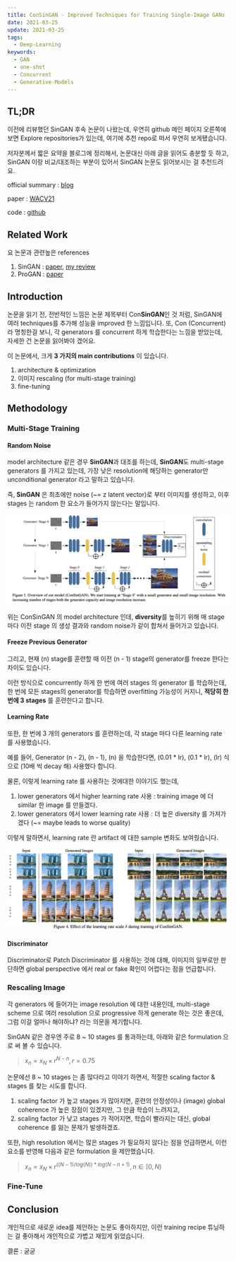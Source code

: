 ```yaml
---
title: ConSinGAN - Improved Techniques for Training Single-Image GANs
date: 2021-03-25
update: 2021-03-25
tags:
  - Deep-Learning
keywords:
  - GAN
  - one-shot
  - Concurrent
  - Generative-Models
---
```


## TL;DR

이전에 리뷰했던 SinGAN 후속 논문이 나왔는데, 우연히 github 메인 페이지 오른쪽에 보면 Explore repositories가 있는데, 여기에 추천 repo로 떠서 우연히 보게됐습니다.

저자분께서 짧은 요약을 블로그에 정리해서, 논문대신 아래 글을 읽어도 충분할 듯 하고, SinGAN 이랑 비교/대조하는 부분이 있어서 SinGAN 논문도 읽어보시는 걸 추천드려요.

official summary : [blog](https://www.tobiashinz.com/2020/03/24/improved-techniques-for-training-single-image-gans.html)

paper : [WACV21](https://openaccess.thecvf.com/content/WACV2021/papers/Hinz_Improved_Techniques_for_Training_Single-Image_GANs_WACV_2021_paper.pdf)

code : [github](https://github.com/tohinz/ConSinGAN)

## Related Work

요 논문과 관련높은 references

1. SinGAN : [paper](https://arxiv.org/pdf/1905.01164.pdf), [my review](https://kozistr.tech/SinGAN/)
2. ProGAN : [paper](https://arxiv.org/pdf/1710.10196.pdf)

## Introduction

논문을 읽기 전, 전반적인 느낌은 논문 제목부터 Con**SinGAN**인 것 처럼, SinGAN에 여러 techniques를 추가해 성능을 improved 한 느낌입니다.
또, Con (Concurrent)라 명칭한걸 보니, 각 generators 를 concurrent 하게 학습한다는 느낌을 받았는데, 자세한 건 논문을 읽어봐야 겠어요.

이 논문에서, 크게 **3 가지의 main contributions** 이 있습니다.

1. architecture & optimization
2. 이미지 rescaling (for multi-stage training)
3. fine-tuning

## Methodology

### Multi-Stage Training

#### Random Noise

model architecture 같은 경우 **SinGAN**과 대조를 하는데, 
**SinGAN**도 multi-stage generators 를 가지고 있는데, 가장 낮은 resolution에 해당하는 generator만 unconditional generator 라고 말하고 있습니다.

즉, **SinGAN** 은 최초에만 noise (~= z latent vector)로 부터 이미지를 생성하고, 이후 stages 는 random 한 요소가 들어가지 않는다는 말입니다.

![architecture](architecture.png)

위는 ConSinGAN 의 model architecture 인데, **diversity**를 높히기 위해 매 stage 마다 이전 stage 의 생성 결과와 random noise가 같이 합쳐서 들어가고 있습니다.

#### Freeze Previous Generator

그리고, 현재 (n) stage를 훈련할 때 이전 (n - 1) stage의 generator를 freeze 한다는 차이도 있습니다.

이런 방식으로 concurrently 하게 한 번에 여러 stages 의 generator 를 학습하는데, 한 번에 모든 stages의 generator를 학습하면 overfitting 가능성이 커지니, 
**적당히 한 번에 3 stages** 를 훈련한다고 합니다.

#### Learning Rate

또한, 한 번에 3 개의 generators 를 훈련하는데, 각 stage 마다 다른 learning rate 를 사용했습니다.

예를 들어, Generator (n - 2), (n - 1), (n) 을 학습한다면, (0.01 * lr), (0.1 * lr), (lr) 식으로 (10배 씩 decay 해) 사용했다 합니다.

물론, 이렇게 learning rate 를 사용하는 것에대한 이야기도 했는데, 

1. lower generators 에서 higher learning rate 사용 : training image 에 더 similar 한 image 를 만들겠다.
2. lower generators 에서 lower learning rate 사용   : 더 높은 diversity 를 가져가겠다 (~= maybe leads to worse quality) 

이렇게 말하면서, learning rate 란 artifact 에 대한 sample 변화도 보여줬습니다.

![lr](changing_by_lr.png)

#### Discriminator

Discriminator로 Patch Discriminator 를 사용하는 것에 대해, 이미지의 일부로만 판단하면 global perspective 에서 real or fake 확인이 어렵다는 점을 언급합니다.

### Rescaling Image

각 generators 에 들어가는 image resolution 에 대한 내용인데, multi-stage scheme 으로 여러 resolution 으로 progressive 하게 generate 하는 것은 좋은데,
그럼 이걸 얼마나 해야하냐? 라는 의문을 제기합니다.

SinGAN 같은 경우엔 주로 8 ~ 10 stages 를 통과하는데, 아래와 같은 formulation 으로 써 볼 수 있습니다.

> $x_{n} = x_{N} × r^{N−n}, r = 0.75$

논문에선 8 ~ 10 stages 는 좀 많다라고 이야기 하면서, 적절한 scaling factor & stages 를 찾는 시도를 합니다.

1. scaling factor 가 높고 stages 가 많아지면, 훈련의 안정성이나 (image) global coherence 가 높은 장점이 있겠지만, 그 만큼 학습이 느려지고,
2. scaling factor 가 낮고 stages 가 적어지면, 학습이 빨라지는 대신, global coherence 를 잃는 문제가 발생하겠죠.

또한, high resolution 에서는 많은 stages 가 필요하지 않다는 점을 언급하면서, 이런 요소를 반영해 다음과 같은 formulation 을 제안했습니다.

> $x_{n} = x_{N} × r^{((N - 1) / log(N)) * log(N - n + 1)}, n \in [0, N)$

### Fine-Tune

## Conclusion

개인적으로 새로운 idea를 제안하는 논문도 좋아하지만, 이런 training recipe 튜닝하는 걸 좋아해서 개인적으로 가볍고 재밌게 읽었습니다.


결론 : 굳굳
